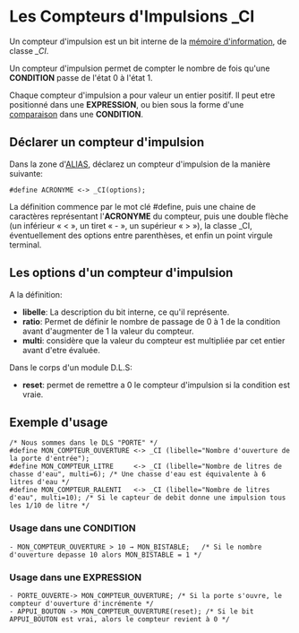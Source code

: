 # Les Compteurs d'Impulsions _CI

Un compteur d'impulsion est un bit interne de la [mémoire d'information](dls.md#memoire-dinformations), de classe *_CI*.

Un compteur d'impulsion permet de compter le nombre de fois qu'une **CONDITION** passe de l'état 0 à l'état 1.

Chaque compteur d'impulsion a pour valeur un entier positif.
Il peut etre positionné dans une **EXPRESSION**, ou bien sous la forme d'une [comparaison](dls_logique.md#les-comparaisons) dans une **CONDITION**.


## Déclarer un compteur d'impulsion

Dans la zone d'[ALIAS](dls_acronyme.md), déclarez un compteur d'impulsion de la manière suivante:

    #define ACRONYME <-> _CI(options);

La définition commence par le mot clé #define, puis une chaine de caractères représentant l'**ACRONYME** du compteur,
puis une double flèche (un inférieur « < », un tiret « - », un supérieur « > »),
la classe _CI, éventuellement des options entre parenthèses, et enfin un point virgule terminal.

## Les options d'un compteur d'impulsion

A la définition:

* **libelle**: La description du bit interne, ce qu'il représente.
* **ratio**: Permet de définir le nombre de passage de 0 à 1 de la condition avant d'augmenter de 1 la valeur du compteur.
* **multi**: considère que la valeur du compteur est multipliée par cet entier avant d'etre évaluée.

Dans le corps d'un module D.L.S:

* **reset**: permet de remettre a 0 le compteur d'impulsion si la condition est vraie.

## Exemple d'usage

    /* Nous sommes dans le DLS "PORTE" */
    #define MON_COMPTEUR_OUVERTURE <-> _CI (libelle="Nombre d'ouverture de la porte d'entrée");
    #define MON_COMPTEUR_LITRE     <-> _CI (libelle="Nombre de litres de chasse d'eau", multi=6); /* Une chasse d'eau est équivalente à 6 litres d'eau */
    #define MON_COMPTEUR_RALENTI   <-> _CI (libelle="Nombre de litres d'eau", multi=10); /* Si le capteur de debit donne une impulsion tous les 1/10 de litre */

### Usage dans une CONDITION

    - MON_COMPTEUR_OUVERTURE > 10 → MON_BISTABLE;   /* Si le nombre d'ouverture depasse 10 alors MON_BISTABLE = 1 */

### Usage dans une EXPRESSION

    - PORTE_OUVERTE-> MON_COMPTEUR_OUVERTURE; /* Si la porte s'ouvre, le compteur d'ouverture d'incrémente */
    - APPUI_BOUTON -> MON_COMPTEUR_OUVERTURE(reset); /* Si le bit APPUI_BOUTON est vrai, alors le compteur revient à 0 */

